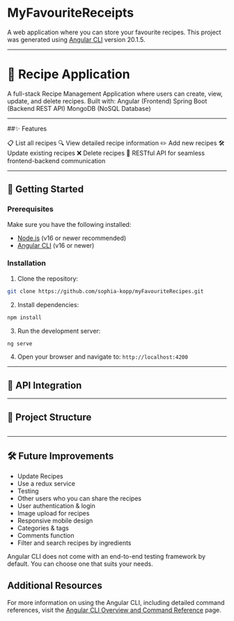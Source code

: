# MyFavouriteReceipts

A web application where you can store your favourite recipes.
This project was generated using [Angular CLI](https://github.com/angular/angular-cli) version 20.1.5.

---

# 🍲 Recipe Application
A full-stack Recipe Management Application where users can create, view, update, and delete recipes. Built with:
Angular (Frontend)
Spring Boot (Backend REST API)
MongoDB (NoSQL Database)

---

##✨ Features

📋 List all recipes
🔍 View detailed recipe information
✏️ Add new recipes
🛠 Update existing recipes
❌ Delete recipes
🔄 RESTful API for seamless frontend-backend communication

---

## 🚀 Getting Started

### Prerequisites

Make sure you have the following installed:

* [Node.js](https://nodejs.org/) (v16 or newer recommended)
* [Angular CLI](https://angular.io/cli) (v16 or newer)

### Installation

1. Clone the repository:

```bash
git clone https://github.com/sophia-kopp/myFavouriteRecipes.git
```

2. Install dependencies:

```bash
npm install
```

3. Run the development server:

```bash
ng serve
```

4. Open your browser and navigate to:
   `http://localhost:4200`


---


## 🔗 API Integration


---

## 📁 Project Structure

```

```

---

## 🛠️ Future Improvements

* Update Recipes
* Use a redux service
* Testing
* Other users who you can share the recipes
* User authentication & login
* Image upload for recipes
* Responsive mobile design
* Categories & tags
* Comments function
* Filter and search recipes by ingredients





Angular CLI does not come with an end-to-end testing framework by default. You can choose one that suits your needs.

## Additional Resources

For more information on using the Angular CLI, including detailed command references, visit the [Angular CLI Overview and Command Reference](https://angular.dev/tools/cli) page.
